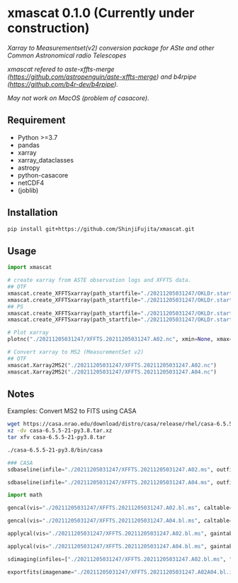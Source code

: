 # xmascat 0.1.0 (Currently under construction)
*Xarray to Measurementset(v2) conversion package for ASte and other Common Astronomical radio Telescopes*

*xmascat refered to aste-xffts-merge (https://github.com/astropenguin/aste-xffts-merge) and b4rpipe (https://github.com/b4r-dev/b4rpipe).*

*May not work on MacOS (problem of casacore).*

## Requirement

* Python >=3.7
* pandas
* xarray
* xarray_dataclasses
* astropy
* python-casacore
* netCDF4
* (joblib)

## Installation

```bash
pip install git+https://github.com/ShinjiFujita/xmascat.git
```

## Usage

```python
import xmascat

# create xarray from ASTE observation logs and XFFTS data. 
## OTF
xmascat.create_XFFTSxarray(path_startfile="./20211205031247/OKLDr.start.20211205031247", path_antlogfile="./20211205031247/antlog_20211205031247", path_XFFTSdata="./20211205031247/XFFTS.20211205031247.A02")
xmascat.create_XFFTSxarray(path_startfile="./20211205031247/OKLDr.start.20211205031247", path_antlogfile="./20211205031247/antlog_20211205031247", path_XFFTSdata="./20211205031247/XFFTS.20211205031247.A04")
## PS
xmascat.create_XFFTSxarray(path_startfile="./20211205031247/OKLDr.start.20211205031247", path_XFFTSdata="./20211205031247/XFFTS.20211205031247.A02")
xmascat.create_XFFTSxarray(path_startfile="./20211205031247/OKLDr.start.20211205031247", path_XFFTSdata="./20211205031247/XFFTS.20211205031247.A04")

# Plot xarray
plotnc("./20211205031247/XFFTS.20211205031247.A02.nc", xmin=None, xmax=None, ymin=None, ymax=None)

# Convert xarray to MS2 (MeasurementSet v2)
## OTF
xmascat.Xarray2MS2("./20211205031247/XFFTS.20211205031247.A02.nc")
xmascat.Xarray2MS2("./20211205031247/XFFTS.20211205031247.A04.nc")
```

## Notes

Examples: Convert MS2 to FITS using CASA

```bash
wget https://casa.nrao.edu/download/distro/casa/release/rhel/casa-6.5.5-21-py3.8.tar.xz
xz -dv casa-6.5.5-21-py3.8.tar.xz
tar xfv casa-6.5.5-21-py3.8.tar

./casa-6.5.5-21-py3.8/bin/casa
```

```python
### CASA
sdbaseline(infile="./20211205031247/XFFTS.20211205031247.A02.ms", outfile="./20211205031247/XFFTS.20211205031247.A02.bl.ms", datacolumn="float_data", spw="0:15000~16000;17000~18000", blfunc="poly", order=1, overwrite=True)

sdbaseline(infile="./20211205031247/XFFTS.20211205031247.A04.ms", outfile="./20211205031247/XFFTS.20211205031247.A04.bl.ms", datacolumn="float_data", spw="0:15000~16000;17000~18000", blfunc="poly", order=1, overwrite=True)

import math

gencal(vis="./20211205031247/XFFTS.20211205031247.A02.bl.ms", caltable="./20211205031247/XFFTS.20211205031247.A02.bl.mb.tbl", caltype="amp", parameter=[math.sqrt(0.45)])

gencal(vis="./20211205031247/XFFTS.20211205031247.A04.bl.ms", caltable="./20211205031247/XFFTS.20211205031247.A04.bl.mb.tbl", caltype="amp", parameter=[math.sqrt(0.45)])

applycal(vis="./20211205031247/XFFTS.20211205031247.A02.bl.ms", gaintable=["./20211205031247/XFFTS.20211205031247.A02.bl.mb.tbl"], calwt=[False])

applycal(vis="./20211205031247/XFFTS.20211205031247.A04.bl.ms", gaintable=["./20211205031247/XFFTS.20211205031247.A04.bl.mb.tbl"], calwt=[False])

sdimaging(infiles=["./20211205031247/XFFTS.20211205031247.A02.bl.ms", "./20211205031247/XFFTS.20211205031247.A04.bl.ms/"], outfile="./20211205031247/XFFTS.20211205031247.A02A04.bl.int", intent="*ON_SOURCE*", gridfunction="GAUSS", cell=["10arcsec", "10arcsec"], mode="velocity", nchan=201, start="-50.0km/s", width="0.5km/s", overwrite=True, imsize=[100, 100], phasecenter="J2000 5h35m14.16 -5d22m21.5", restfreq="345.795990GHz")

exportfits(imagename="./20211205031247/XFFTS.20211205031247.A02A04.bl.int", fitsimage="./20211205031247/XFFTS.20211205031247.A02A04.bl.int.fits", velocity=True, dropstokes=True, overwrite=True)
```